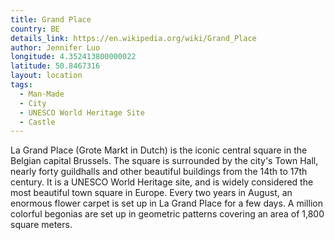 ```yaml
---
title: Grand Place
country: BE
details_link: https://en.wikipedia.org/wiki/Grand_Place
author: Jennifer Luo
longitude: 4.352413800000022
latitude: 50.8467316
layout: location
tags:
  - Man-Made
  - City
  - UNESCO World Heritage Site
  - Castle
---
```

La Grand Place (Grote Markt in Dutch) is the iconic central square in the Belgian capital Brussels. The square is surrounded by the city's Town Hall, nearly forty guildhalls and other beautiful buildings from the 14th to 17th century. It is a UNESCO World Heritage site, and is widely considered the most beautiful town square in Europe. Every two years in August, an enormous flower carpet is set up in La Grand Place for a few days. A million colorful begonias are set up in geometric patterns covering an area of 1,800 square meters.
